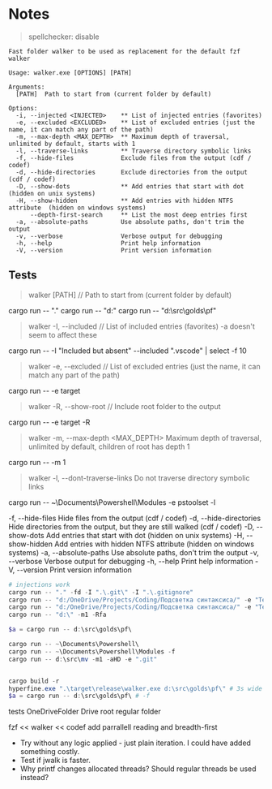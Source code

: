 # Notes

> spellchecker: disable

```text
Fast folder walker to be used as replacement for the default fzf walker

Usage: walker.exe [OPTIONS] [PATH]

Arguments:
  [PATH]  Path to start from (current folder by default)

Options:
  -i, --injected <INJECTED>    ** List of injected entries (favorites)
  -e, --excluded <EXCLUDED>    ** List of excluded entries (just the name, it can match any part of the path)
  -m, --max-depth <MAX_DEPTH>  ** Maximum depth of traversal, unlimited by default, starts with 1
  -l, --traverse-links         ** Traverse directory symbolic links
  -f, --hide-files             Exclude files from the output (cdf / codef)
  -d, --hide-directories       Exclude directories from the output (cdf / codef)
  -D, --show-dots              ** Add entries that start with dot (hidden on unix systems)
  -H, --show-hidden            ** Add entries with hidden NTFS attribute  (hidden on windows systems)
      --depth-first-search     ** List the most deep entries first
  -a, --absolute-paths         Use absolute paths, don't trim the output
  -v, --verbose                Verbose output for debugging
  -h, --help                   Print help information
  -V, --version                Print version information
```

## Tests

> walker [PATH]   // Path to start from (current folder by default)

cargo run -- "."
cargo run -- "d:\"
cargo run -- "d:\src\golds\pf\"

> walker -I, --included <INCLUDED>  // List of included entries (favorites) -a doesn't seem to affect these

cargo run -- -I "Included but absent" --included ".vscode" | select -f 10

> walker -e, --excluded <EXCLUDED>  // List of excluded entries (just the name, it can match any part of the path)

cargo run -- -e target

> walker -R, --show-root // Include root folder to the output

cargo run -- -e target -R

> walker -m, --max-depth <MAX_DEPTH>  Maximum depth of traversal, unlimited by default, children of root has depth 1

cargo run -- -m 1

> walker -l, --dont-traverse-links    Do not traverse directory symbolic links

cargo run -- ~\Documents\Powershell\Modules -e pstoolset -l

  -f, --hide-files             Hide files from the output (cdf / codef)
  -d, --hide-directories       Hide directories from the output, but they are still walked (cdf / codef)
  -D, --show-dots              Add entries that start with dot (hidden on unix systems)
  -H, --show-hidden            Add entries with hidden NTFS attribute  (hidden on windows systems)
  -a, --absolute-paths         Use absolute paths, don't trim the output
  -v, --verbose                Verbose output for debugging
  -h, --help                   Print help information
  -V, --version                Print version information






```ps1
# injections work
cargo run -- "." -fd -I ".\.git\" -I ".\.gitignore"
cargo run -- "d:/OneDrive/Projects/Coding/Подсветка синтаксиса/" -e "TestResults"
cargo run -- "d:/OneDrive/Projects/Coding/Подсветка синтаксиса/" -e "TestResults" -e src -Ra
cargo run -- "d:\" -m1 -Rfa

$a = cargo run -- d:\src\golds\pf\

cargo run -- ~\Documents\Powershell\
cargo run -- ~\Documents\Powershell\Modules -f
cargo run -- d:\src\mv -m1 -aHD -e ".git"


cargo build -r
hyperfine.exe ".\target\release\walker.exe d:\src\golds\pf\" # 3s wide
$a = cargo run -- d:\src\golds\pf\ # -f


```

tests
OneDriveFolder
Drive root
regular folder

fzf << walker << codef
add parrallell reading and breadth-first

- Try without any logic applied - just plain iteration. I could have added something costly.
- Test if jwalk is faster.
- Why printf changes allocated threads? Should regular threads be used instead?

